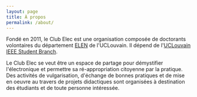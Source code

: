 ```yaml
---
layout: page
title: À propos
permalink: /about/
---
```


Fondé en 2011, le Club Elec est une organisation composée de doctorants volontaires du département [ELEN](https://uclouvain.be/en/research-institutes/icteam/elen) de l'UCLouvain. Il dépend de l'[UCLouvain IEEE Student Branch](https://sites.uclouvain.be/ieee/).

Le Club Elec se veut être un espace de partage pour démystifier l'électronique et permettre sa ré-appropriation citoyenne par la pratique. Des activités de vulgarisation, d'échange de bonnes pratiques et de mise en oeuvre au travers de projets didactiques sont organisées à destination des étudiants et de toute personne intéressée.
